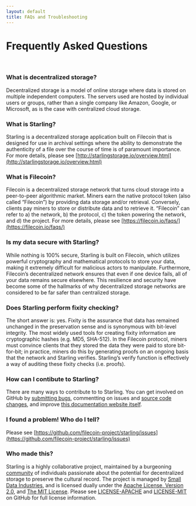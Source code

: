 ```yaml
---
layout: default
title: FAQs and Troubleshooting
---
```


# Frequently Asked Questions

<br>

### What is decentralized storage?
Decentralized storage is a model of online storage where data is stored on multiple independent computers. The servers used are hosted by individual users or groups, rather than a single company like Amazon, Google, or Microsoft, as is the case with centralized cloud storage.

### What is Starling?
Starling is a decentralized storage application built on Filecoin that is designed for use in archival settings where the ability to demonstrate the authenticity of a file over the course of time is of paramount importance. For more details, please see [http://starlingstorage.io/overview.html](http://starlingstorage.io/overview.html)

### What is Filecoin?
Filecoin is a decentralized storage network that turns cloud storage into a peer-to-peer algorithmic market. Miners earn the native protocol token (also called “Filecoin”) by providing data storage and/or retrieval. Conversely, clients pay miners to store or distribute data and to retrieve it. “Filecoin” can refer to a) the network, b) the protocol, c) the token powering the network, and d) the project. For more details, please see [https://filecoin.io/faqs/](https://filecoin.io/faqs/)

### Is my data secure with Starling?
While nothing is 100% secure, Starling is built on Filecoin, which utilizes powerful cryptography and mathematical protocols to store your data, making it extremely difficult for malicious actors to manipulate. Furthermore, Filecoin’s decentralized network ensures that even if one device fails, all of your data remains secure elsewhere. This resilience and security have become some of the hallmarks of why decentralized storage networks are considered to be far safer than centralized storage.

### Does Starling perform fixity checking?
The short answer is: yes. Fixity is the assurance that data has remained unchanged in the preservation sense and is synonymous with bit-level integrity. The most widely used tools for creating fixity information are cryptographic hashes (e.g. MD5, SHA-512). In the Filecoin protocol, miners must convince clients that they stored the data they were paid to store bit-for-bit; in practice, miners do this by generating proofs on an ongoing basis that the network and Starling verifies. Starling’s verify function is effectively a way of auditing these fixity checks (i.e. proofs).

### How can I contibute to Starling?
There are many ways to contribute to to Starling. You can get involved on GitHub by [submitting bugs](https://github.com/filecoin-project/starling/issues), commentting on issues and [source code changes](https://github.com/filecoin-project/starling/pulls), and improve [this documentation website itself](https://github.com/smalldata-industries/starling-docs).

### I found a problem! Who do I tell?
Please see [https://github.com/filecoin-project/starling/issues](https://github.com/filecoin-project/starling/issues)

### Who made this?
Starling is a highly collaborative project, maintained by a burgeoning [community](https://github.com/filecoin-project/starling/graphs/contributors) of individuals passionate about the potential for decentralized storage to preserve the cultural record. The project is managed by [Small Data Industries](http://smalldata.industries), and is licensed dually under the [Apache License, Version 2.0](), and [The MIT License](). Please see [LICENSE-APACHE](https://github.com/filecoin-project/starling/blob/master/LICENSE-APACHE) and [LICENSE-MIT](https://github.com/filecoin-project/starling/blob/master/LICENSE-MIT) on GitHub for full license information.